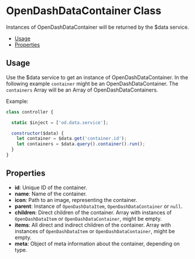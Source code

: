 # OpenDashDataContainer Class

Instances of OpenDashDataContainer will be returned by the $data service.

<!-- TOC depthFrom:2 depthTo:3 -->

- [Usage](#usage)
- [Properties](#properties)

<!-- /TOC -->

## Usage

Use the $data service to get an instance of OpenDashDataContainer. In the following example `container` might be an OpenDashDataContainer. The `containers` Array will be an Array of OpenDashDataContainers.

Example:
```js
class controller {

  static $inject = ['od.data.service'];

  constructor($data) {
    let container = $data.get('container.id');
    let containers = $data.query().container().run();
  }
}
```


## Properties

- **id**: Unique ID of the container.
- **name**: Name of the container.
- **icon**: Path to an image, representing the container.
- **parent**: Instance of `OpenDashDataItem`, `OpenDashDataContainer` or `null`.
- **children**: Direct children of the container. Array with instances of `OpenDashDataItem` or `OpenDashDataContainer`, might be empty.
- **items**: All direct and indirect children of the container. Array with instances of `OpenDashDataItem` or `OpenDashDataContainer`, might be empty.
- **meta**: Object of meta information about the container, depending on type.